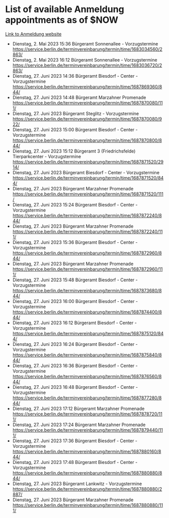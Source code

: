 # List of available Anmeldung appointments as of $NOW
[Link to Anmeldung website](https://service.berlin.de/terminvereinbarung/termin/tag.php?termin=1&anliegen[]=120686&dienstleisterlist=122210,122217,327316,122219,327312,122227,327314,122231,327346,122243,327348,122254,122252,329742,122260,329745,122262,329748,122271,327278,122273,327274,122277,327276,330436,122280,327294,122282,327290,122284,327292,122291,327270,122285,327266,122286,327264,122296,327268,150230,329760,122297,327286,122294,327284,122312,329763,122314,329775,122304,327330,122311,327334,122309,327332,317869,122281,327352,122279,329772,122283,122276,327324,122274,327326,122267,329766,122246,327318,122251,327320,122257,327322,122208,327298,122226,327300&herkunft=http%3A%2F%2Fservice.berlin.de%2Fdienstleistung%2F120686%2F)
- Dienstag, 2. Mai 2023 15:36 Bürgeramt Sonnenallee - Vorzugstermine https://service.berlin.de/terminvereinbarung/termin/time/1683034560/2863/
- Dienstag, 2. Mai 2023 16:12 Bürgeramt Sonnenallee - Vorzugstermine https://service.berlin.de/terminvereinbarung/termin/time/1683036720/2863/
- Dienstag, 27. Juni 2023 14:36 Bürgeramt Biesdorf - Center - Vorzugstermine https://service.berlin.de/terminvereinbarung/termin/time/1687869360/844/
- Dienstag, 27. Juni 2023 14:48 Bürgeramt Marzahner Promenade https://service.berlin.de/terminvereinbarung/termin/time/1687870080/111/
- Dienstag, 27. Juni 2023  Bürgeramt Steglitz - Vorzugstermine https://service.berlin.de/terminvereinbarung/termin/time/1687870080/922/
- Dienstag, 27. Juni 2023 15:00 Bürgeramt Biesdorf - Center - Vorzugstermine https://service.berlin.de/terminvereinbarung/termin/time/1687870800/844/
- Dienstag, 27. Juni 2023 15:12 Bürgeramt 3 (Friedrichsfelde) Tierparkcenter - Vorzugstermine https://service.berlin.de/terminvereinbarung/termin/time/1687871520/2914/
- Dienstag, 27. Juni 2023  Bürgeramt Biesdorf - Center - Vorzugstermine https://service.berlin.de/terminvereinbarung/termin/time/1687871520/844/
- Dienstag, 27. Juni 2023  Bürgeramt Marzahner Promenade https://service.berlin.de/terminvereinbarung/termin/time/1687871520/111/
- Dienstag, 27. Juni 2023 15:24 Bürgeramt Biesdorf - Center - Vorzugstermine https://service.berlin.de/terminvereinbarung/termin/time/1687872240/844/
- Dienstag, 27. Juni 2023  Bürgeramt Marzahner Promenade https://service.berlin.de/terminvereinbarung/termin/time/1687872240/111/
- Dienstag, 27. Juni 2023 15:36 Bürgeramt Biesdorf - Center - Vorzugstermine https://service.berlin.de/terminvereinbarung/termin/time/1687872960/844/
- Dienstag, 27. Juni 2023  Bürgeramt Marzahner Promenade https://service.berlin.de/terminvereinbarung/termin/time/1687872960/111/
- Dienstag, 27. Juni 2023 15:48 Bürgeramt Biesdorf - Center - Vorzugstermine https://service.berlin.de/terminvereinbarung/termin/time/1687873680/844/
- Dienstag, 27. Juni 2023 16:00 Bürgeramt Biesdorf - Center - Vorzugstermine https://service.berlin.de/terminvereinbarung/termin/time/1687874400/844/
- Dienstag, 27. Juni 2023 16:12 Bürgeramt Biesdorf - Center - Vorzugstermine https://service.berlin.de/terminvereinbarung/termin/time/1687875120/844/
- Dienstag, 27. Juni 2023 16:24 Bürgeramt Biesdorf - Center - Vorzugstermine https://service.berlin.de/terminvereinbarung/termin/time/1687875840/844/
- Dienstag, 27. Juni 2023 16:36 Bürgeramt Biesdorf - Center - Vorzugstermine https://service.berlin.de/terminvereinbarung/termin/time/1687876560/844/
- Dienstag, 27. Juni 2023 16:48 Bürgeramt Biesdorf - Center - Vorzugstermine https://service.berlin.de/terminvereinbarung/termin/time/1687877280/844/
- Dienstag, 27. Juni 2023 17:12 Bürgeramt Marzahner Promenade https://service.berlin.de/terminvereinbarung/termin/time/1687878720/111/
- Dienstag, 27. Juni 2023 17:24 Bürgeramt Marzahner Promenade https://service.berlin.de/terminvereinbarung/termin/time/1687879440/111/
- Dienstag, 27. Juni 2023 17:36 Bürgeramt Biesdorf - Center - Vorzugstermine https://service.berlin.de/terminvereinbarung/termin/time/1687880160/844/
- Dienstag, 27. Juni 2023 17:48 Bürgeramt Biesdorf - Center - Vorzugstermine https://service.berlin.de/terminvereinbarung/termin/time/1687880880/844/
- Dienstag, 27. Juni 2023  Bürgeramt Lankwitz - Vorzugstermine https://service.berlin.de/terminvereinbarung/termin/time/1687880880/2887/
- Dienstag, 27. Juni 2023  Bürgeramt Marzahner Promenade https://service.berlin.de/terminvereinbarung/termin/time/1687880880/111/
